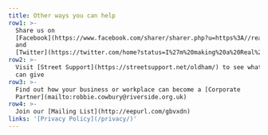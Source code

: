 ```yaml
---
title: Other ways you can help
row1: >-
  Share us on
  [Facebook](https://www.facebook.com/sharer/sharer.php?u=https%3A//realchangeoldham.co.uk/)
  and
  [Twitter](https://twitter.com/home?status=I%27m%20making%20a%20Real%20Change%20to%20homelessness%20in%20Oldham%20%23RealChangeOldham%20%40RealChangeGM)
row2: >-
  Visit [Street Support](https://streetsupport.net/oldham/) to see what else you
  can give
row3: >-
  Find out how your business or workplace can become a [Corporate
  Partner](mailto:robbie.cowbury@riverside.org.uk)
row4: >-
  Join our [Mailing List](http://eepurl.com/gbvxdn)
links: '[Privacy Policy](/privacy/)'
---
```


